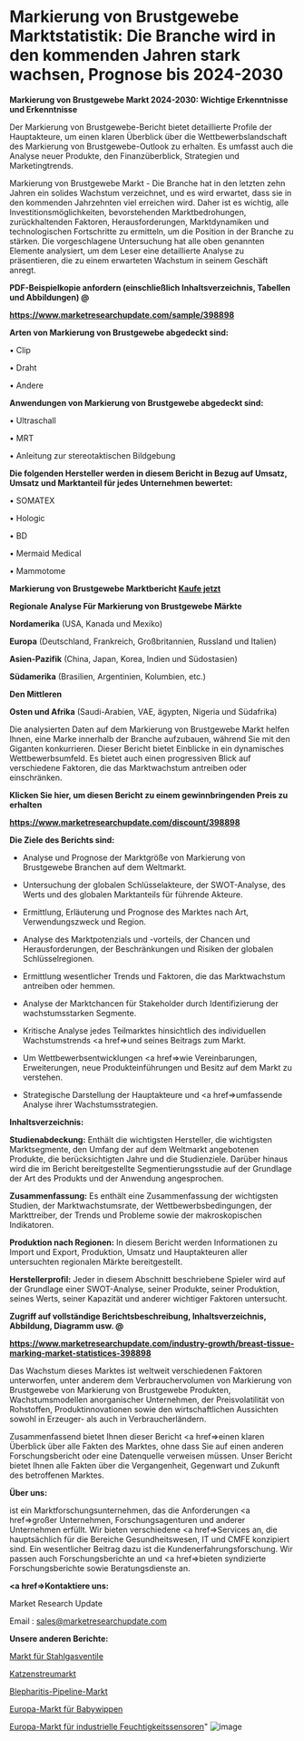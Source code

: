 # Markierung von Brustgewebe Marktstatistik: Die Branche wird in den kommenden Jahren stark wachsen, Prognose bis 2024-2030

<strong>Markierung von Brustgewebe Markt 2024-2030: Wichtige Erkenntnisse und Erkenntnisse</strong>

Der Markierung von Brustgewebe-Bericht bietet detaillierte Profile der Hauptakteure, um einen klaren Überblick über die Wettbewerbslandschaft des Markierung von Brustgewebe-Outlook zu erhalten. Es umfasst auch die Analyse neuer Produkte, den Finanzüberblick, Strategien und Marketingtrends.

Markierung von Brustgewebe Markt - Die Branche hat in den letzten zehn Jahren ein solides Wachstum verzeichnet, und es wird erwartet, dass sie in den kommenden Jahrzehnten viel erreichen wird. Daher ist es wichtig, alle Investitionsmöglichkeiten, bevorstehenden Marktbedrohungen, zurückhaltenden Faktoren, Herausforderungen, Marktdynamiken und technologischen Fortschritte zu ermitteln, um die Position in der Branche zu stärken. Die vorgeschlagene Untersuchung hat alle oben genannten Elemente analysiert, um dem Leser eine detaillierte Analyse zu präsentieren, die zu einem erwarteten Wachstum in seinem Geschäft anregt.



<strong><b>PDF-Beispielkopie anfordern (einschließlich Inhaltsverzeichnis, Tabellen und Abbildungen) @ </b></strong>

<strong><a href=https://www.marketresearchupdate.com/sample/398898>

<strong>https://www.marketresearchupdate.com/sample/398898</u></a></strong></strong>



<strong>Arten von Markierung von Brustgewebe abgedeckt sind:</strong>

• Clip

• Draht

• Andere



<strong>Anwendungen von Markierung von Brustgewebe abgedeckt sind:</strong>

• Ultraschall

• MRT

• Anleitung zur stereotaktischen Bildgebung



<strong>Die folgenden Hersteller werden in diesem Bericht in Bezug auf Umsatz, Umsatz und Marktanteil für jedes Unternehmen bewertet:</strong>

• SOMATEX

• Hologic

• BD

• Mermaid Medical

• Mammotome



<strong>Markierung von Brustgewebe Marktbericht <a href=https://www.marketresearchupdate.com/buynow/398898>Kaufe jetzt</a></strong>



<strong>Regionale Analyse Für Markierung von Brustgewebe Märkte</strong>



<strong>Nordamerika</strong> (USA, Kanada und Mexiko)



<strong>Europa</strong> (Deutschland, Frankreich, Großbritannien, Russland und Italien)



<strong>Asien-Pazifik</strong> (China, Japan, Korea, Indien und Südostasien)



<strong>Südamerika</strong> (Brasilien, Argentinien, Kolumbien, etc.)



<strong>Den Mittleren</strong> 

<strong>Osten und Afrika</strong> (Saudi-Arabien, VAE, ägypten, Nigeria und Südafrika)

Die analysierten Daten auf dem Markierung von Brustgewebe Markt helfen Ihnen, eine Marke innerhalb der Branche aufzubauen, während Sie mit den Giganten konkurrieren. Dieser Bericht bietet Einblicke in ein dynamisches Wettbewerbsumfeld. Es bietet auch einen progressiven Blick auf verschiedene Faktoren, die das Marktwachstum antreiben oder einschränken.



<strong>Klicken Sie hier, um diesen Bericht zu einem gewinnbringenden Preis zu erhalten
</strong>

<strong><a href=https://www.marketresearchupdate.com/discount/398898>https://www.marketresearchupdate.com/discount/398898</b></u></strong></a>



<strong>Die Ziele des Berichts sind:</strong>

- Analyse und Prognose der Marktgröße von Markierung von Brustgewebe Branchen auf dem Weltmarkt.

- Untersuchung der globalen Schlüsselakteure, der SWOT-Analyse, des Werts und des globalen Marktanteils für führende Akteure.

- Ermittlung, Erläuterung und Prognose des Marktes nach Art, Verwendungszweck und Region.

- Analyse des Marktpotenzials und -vorteils, der Chancen und Herausforderungen, der Beschränkungen und Risiken der globalen Schlüsselregionen.

- Ermittlung wesentlicher Trends und Faktoren, die das Marktwachstum antreiben oder hemmen.

- Analyse der Marktchancen für Stakeholder durch Identifizierung der wachstumsstarken Segmente.

- Kritische Analyse jedes Teilmarktes hinsichtlich des individuellen Wachstumstrends <a href=>und</a> seines Beitrags zum Markt.

- Um Wettbewerbsentwicklungen <a href=>wie</a> Vereinbarungen, Erweiterungen, neue Produkteinführungen und Besitz auf dem Markt zu verstehen.

- Strategische Darstellung der Hauptakteure und <a href=>umfas</a>sende Analyse ihrer Wachstumsstrategien.



<strong>Inhaltsverzeichnis:</strong>



<strong>Studienabdeckung:</strong> Enthält die wichtigsten Hersteller, die wichtigsten Marktsegmente, den Umfang der auf dem Weltmarkt angebotenen Produkte, die berücksichtigten Jahre und die Studienziele. Darüber hinaus wird die im Bericht bereitgestellte Segmentierungsstudie auf der Grundlage der Art des Produkts und der Anwendung angesprochen.



<strong>Zusammenfassung:</strong> Es enthält eine Zusammenfassung der wichtigsten Studien, der Marktwachstumsrate, der Wettbewerbsbedingungen, der Markttreiber, der Trends und Probleme sowie der makroskopischen Indikatoren.



<strong>Produktion nach Regionen:</strong> In diesem Bericht werden Informationen zu Import und Export, Produktion, Umsatz und Hauptakteuren aller untersuchten regionalen Märkte bereitgestellt.



<strong>Herstellerprofil:</strong> Jeder in diesem Abschnitt beschriebene Spieler wird auf der Grundlage einer SWOT-Analyse, seiner Produkte, seiner Produktion, seines Werts, seiner Kapazität und anderer wichtiger Faktoren untersucht.



<strong><b>Zugriff auf vollständige Berichtsbeschreibung, Inhaltsverzeichnis, Abbildung, Diagramm usw. @ </b></strong>

<strong><a href=https://www.marketresearchupdate.com/industry-growth/breast-tissue-marking-market-statistices-398898>https://www.marketresearchupdate.com/industry-growth/breast-tissue-marking-market-statistices-398898</a></strong>

Das Wachstum dieses Marktes ist weltweit verschiedenen Faktoren unterworfen, unter anderem dem Verbrauchervolumen von Markierung von Brustgewebe von Markierung von Brustgewebe Produkten, Wachstumsmodellen anorganischer Unternehmen, der Preisvolatilität von Rohstoffen, Produktinnovationen sowie den wirtschaftlichen Aussichten sowohl in Erzeuger- als auch in Verbraucherländern.

Zusammenfassend bietet Ihnen dieser Bericht <a href=>einen</a> klaren Überblick über alle Fakten des Marktes, ohne dass Sie auf einen anderen Forschungsbericht oder eine Datenquelle verweisen müssen. Unser Bericht bietet Ihnen alle Fakten über die Vergangenheit, Gegenwart und Zukunft des betroffenen Marktes.



<strong>Über uns:</strong>

 ist ein Marktforschungsunternehmen, das die Anforderungen <a href=>großer</a> Unternehmen, Forschungsagenturen und anderer Unternehmen erfüllt. Wir bieten verschiedene <a href=>Services</a> an, die hauptsächlich für die Bereiche Gesundheitswesen, IT und CMFE konzipiert sind. Ein wesentlicher Beitrag dazu ist die Kundenerfahrungsforschung. Wir passen auch Forschungsberichte an und <a href=>bieten</a> syndizierte Forschungsberichte sowie Beratungsdienste an.



<strong><a href=>Kontaktiere uns:</a></strong>

Market Research Update

Email : sales@marketresearchupdate.com



<strong>Unsere anderen Berichte:</strong>

<a href=https://www.linkedin.com/pulse/steel-gas-valve-market-size-growth-set-surge-significantly>Markt für Stahlgasventile</a>

<a href=https://www.linkedin.com/pulse/cat-litter-market-outlooks-2023-size>Katzenstreumarkt</a>

<a href=https://www.linkedin.com/pulse/blepharitis-pipeline-market-size-trends-consumption>Blepharitis-Pipeline-Markt</a>

<a href=https://www.linkedin.com/pulse/europe-baby-bouncers-market-2023-current-future>Europa-Markt für Babywippen</a>

<a href=https://www.linkedin.com/pulse/europe-industrial-humidity-sensors-market-2023-1f>Europa-Markt für industrielle Feuchtigkeitssensoren</a>"
![image](https://github.com/RushikeshRI/news24analysis/assets/164026548/d3e3e735-0a97-4363-85bf-7631dc00020b)
